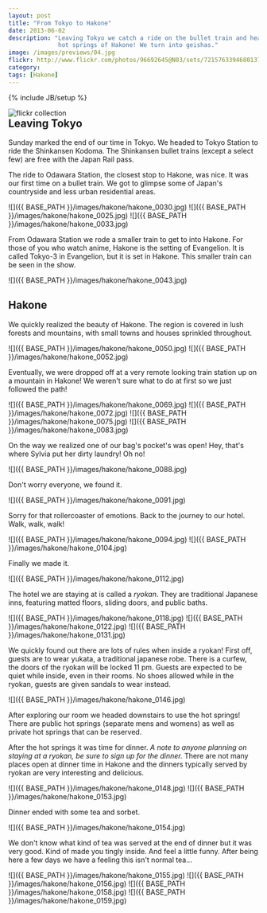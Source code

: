 ```yaml
---
layout: post
title: "From Tokyo to Hakone"
date: 2013-06-02
description: "Leaving Tokyo we catch a ride on the bullet train and head to the
              hot springs of Hakone! We turn into geishas."
image: /images/previews/04.jpg
flickr: http://www.flickr.com/photos/96692645@N03/sets/72157633946801377/
category: 
tags: [Hakone]
---
```

{% include JB/setup %}

<a class="flickr" href="http://www.flickr.com/photos/96692645@N03/sets/72157633946801377/">
<img style="float: left; margin-left: 0px; border: 0px;" src="{{ BASE_PATH }}/images/flickr-icon.png"
title="flickr collection"/></a>
<div style="clear: both;" />

Leaving Tokyo
-------------

Sunday marked the end of our time in Tokyo. We headed to Tokyo Station to ride the
Shinkansen Kodoma. The Shinkansen bullet trains (except a select few) are free 
with the Japan Rail pass.

The ride to Odawara Station, the closest stop to Hakone, was nice. It was our first
time on a bullet train. We got to glimpse some of Japan's countryside and less urban
residential areas.

![]({{ BASE_PATH }}/images/hakone/hakone_0030.jpg)
![]({{ BASE_PATH }}/images/hakone/hakone_0025.jpg)
![]({{ BASE_PATH }}/images/hakone/hakone_0033.jpg)

From Odawara Station we rode a smaller train to get to into Hakone. For those of you
who watch anime, Hakone is the setting of Evangelion. It is called Tokyo-3 in Evangelion,
but it is set in Hakone. This smaller train can be seen in the show. 

![]({{ BASE_PATH }}/images/hakone/hakone_0043.jpg)

Hakone
------

We quickly realized the beauty of Hakone. The region is covered in lush forests and
mountains, with small towns and houses sprinkled throughout.

![]({{ BASE_PATH }}/images/hakone/hakone_0050.jpg)
![]({{ BASE_PATH }}/images/hakone/hakone_0052.jpg)

Eventually, we were dropped off at a very remote looking train station up on a mountain
in Hakone! We weren't sure what to do at first so we just followed the path!

![]({{ BASE_PATH }}/images/hakone/hakone_0069.jpg)
![]({{ BASE_PATH }}/images/hakone/hakone_0072.jpg)
![]({{ BASE_PATH }}/images/hakone/hakone_0075.jpg)
![]({{ BASE_PATH }}/images/hakone/hakone_0083.jpg)

On the way we realized one of our bag's pocket's was open! Hey, that's where Sylvia put 
her dirty laundry! Oh no!

![]({{ BASE_PATH }}/images/hakone/hakone_0088.jpg)

Don't worry everyone, we found it.

![]({{ BASE_PATH }}/images/hakone/hakone_0091.jpg)

Sorry for that rollercoaster of emotions. Back to the journey to our hotel. Walk, walk, 
walk!

![]({{ BASE_PATH }}/images/hakone/hakone_0094.jpg)
![]({{ BASE_PATH }}/images/hakone/hakone_0104.jpg)

Finally we made it.

![]({{ BASE_PATH }}/images/hakone/hakone_0112.jpg)

The hotel we are staying at is called a *ryokan*. They are traditional Japanese inns,
featuring matted floors, sliding doors, and public baths.

![]({{ BASE_PATH }}/images/hakone/hakone_0118.jpg)
![]({{ BASE_PATH }}/images/hakone/hakone_0122.jpg)
![]({{ BASE_PATH }}/images/hakone/hakone_0131.jpg)

We quickly found out there are lots of rules when inside a ryokan! First off, guests 
are to wear yukata, a traditional japanese robe. There is a curfew, the doors
of the ryokan will be locked 11 pm. Guests are expected to be quiet while inside, even in
their rooms. No shoes allowed while in the ryokan, guests are given sandals to wear instead.

![]({{ BASE_PATH }}/images/hakone/hakone_0146.jpg)

After exploring our room we headed downstairs to use the hot springs! There are public hot
springs (separate mens and womens) as well as private hot springs that can be reserved. 

After the hot springs it was time for dinner.
_A note to anyone planning on staying at a ryokan, be sure to sign up for the dinner._ There
are not many places open at dinner time in Hakone and the dinners typically served by ryokan
are very interesting and delicious.

![]({{ BASE_PATH }}/images/hakone/hakone_0148.jpg)
![]({{ BASE_PATH }}/images/hakone/hakone_0153.jpg)

Dinner ended with some tea and sorbet. 

![]({{ BASE_PATH }}/images/hakone/hakone_0154.jpg)

We don't know what kind of tea was served at the end of dinner but it was very good. Kind
of made you tingly inside. And feel a little funny. After being here a few days we have
a feeling this isn't normal tea...

![]({{ BASE_PATH }}/images/hakone/hakone_0155.jpg)
![]({{ BASE_PATH }}/images/hakone/hakone_0156.jpg)
![]({{ BASE_PATH }}/images/hakone/hakone_0158.jpg)
![]({{ BASE_PATH }}/images/hakone/hakone_0159.jpg)

